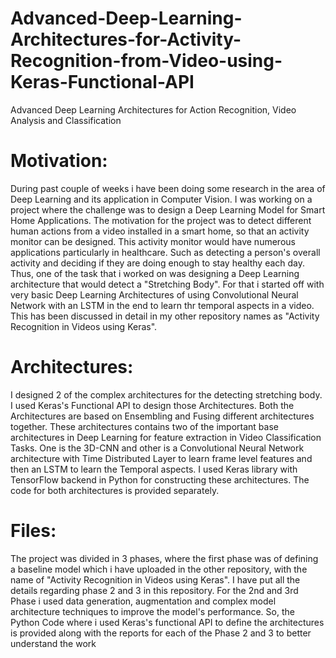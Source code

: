 # Advanced-Deep-Learning-Architectures-for-Activity-Recognition-from-Video-using-Keras-Functional-API
Advanced Deep Learning Architectures for Action Recognition, Video Analysis and Classification

# Motivation:
During past couple of weeks i have been doing some research in the area of Deep Learning and its application in Computer Vision. I was working on a project where the challenge was to design a Deep Learning Model for Smart Home Applications. The motivation for the project was to detect different human actions from a video installed in a smart home, so that an activity monitor can be designed. This activity monitor would have numerous applications particularly in healthcare. Such as detecting a person's overall activity and deciding if they are doing enough to stay healthy each day.
Thus, one of the task that i worked on was designing a Deep Learning architecture that would detect a "Stretching Body". For that i started off with very basic Deep Learning Architectures of using Convolutional Neural Network with an LSTM in the end to learn thr temporal aspects in a video. This has been discussed in detail in my other repository names as "Activity Recognition in Videos using Keras".
# Architectures:
I designed 2 of the complex architectures for the detecting stretching body. I used Keras's Functional API to design those Architectures. Both the Architectures are based on Ensembling and Fusing different architectures together. These architectures contains two of the important base architectures in Deep Learning for feature extraction in Video Classification Tasks. One is the 3D-CNN and other is a Convolutional Neural Network architecture with Time Distributed Layer to learn frame level features and then an LSTM to learn the Temporal aspects.
I used Keras library with TensorFlow backend in Python for constructing these architectures. The code for both architectures is provided separately.

# Files:
The project was divided in 3 phases, where the first phase was of defining a baseline model which i have uploaded in the other repository, with the name of "Activity Recognition in Videos using Keras". I have put all the details regarding phase 2 and 3 in this repository. For the 2nd and 3rd Phase i used data generation, augmentation and complex model architecture techniques to improve the model's performance. So, the Python Code where i used Keras's functional API to define the architectures is provided along with the reports for each of the Phase 2 and 3 to better understand the work
